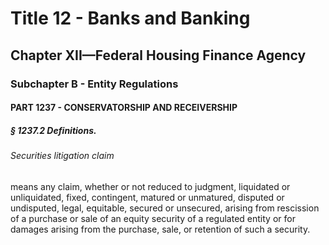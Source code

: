 
# Title 12 - Banks and Banking
## Chapter XII—Federal Housing Finance Agency
### Subchapter B - Entity Regulations
#### PART 1237 - CONSERVATORSHIP AND RECEIVERSHIP
##### § 1237.2 Definitions.
###### Securities litigation claim

means any claim, whether or not reduced to judgment, liquidated or unliquidated, fixed, contingent, matured or unmatured, disputed or undisputed, legal, equitable, secured or unsecured, arising from rescission of a purchase or sale of an equity security of a regulated entity or for damages arising from the purchase, sale, or retention of such a security.
